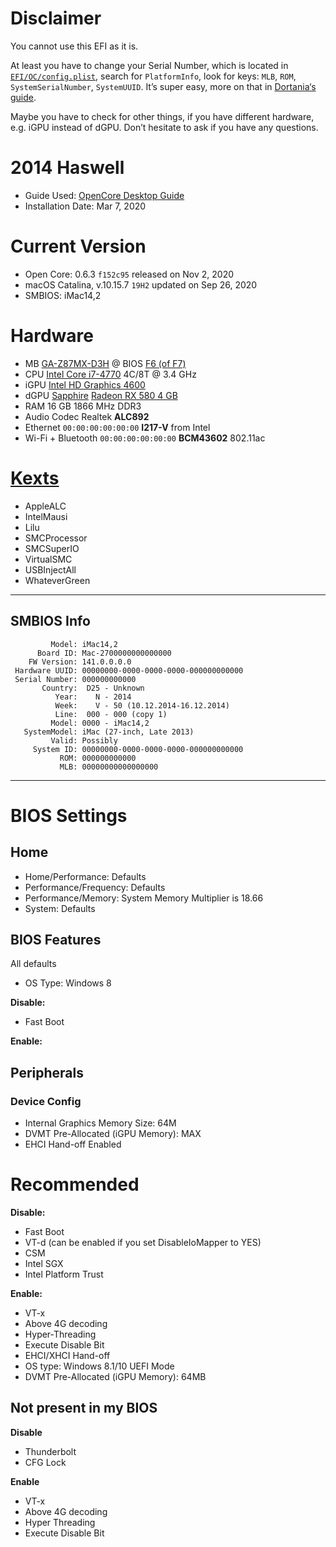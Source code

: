 # Disclaimer

You cannot use this EFI as it is. 

At least you have to change your Serial Number, which is located in [`EFI/OC/config.plist`](https://github.com/walteweiss/Hackintosh-GA-Z87MX-D3H/blob/master/EFI/OC/config.plist), search for `PlatformInfo`, look for keys: `MLB`, `ROM`, `SystemSerialNumber`, `SystemUUID`. It’s super easy, more on that in [Dortania‘s guide](https://dortania.github.io/OpenCore-Post-Install/universal/iservices.html).

Maybe you have to check for other things, if you have different hardware, e.g. iGPU instead of dGPU. Don’t hesitate to ask if you have any questions.


# 2014 Haswell

- Guide Used: [OpenCore Desktop Guide](https://dortania.github.io/OpenCore-Desktop-Guide/)
- Installation Date: Mar 7, 2020

# Current Version

- Open Core: 0.6.3 `f152c95` released on Nov 2, 2020
- macOS Catalina, v.10.15.7 `19H2` updated on Sep 26, 2020
- SMBIOS: iMac14,2

# Hardware

- MB [GA-Z87MX-D3H](Extra/Specification-GA-Z87MX-D3H.md) @ BIOS [F6 (of F7)](https://www.gigabyte.com/Motherboard/GA-Z87MX-D3H-rev-1x/support#support-dl-bios)
- CPU [Intel Core i7-4770](https://ark.intel.com/content/www/us/en/ark/products/75122/intel-core-i7-4770-processor-8m-cache-up-to-3-90-ghz.html) 4C/8T @ 3.4 GHz
- iGPU [Intel HD Graphics 4600](https://downloadcenter.intel.com/product/81496/Intel-HD-Graphics-4600)
- dGPU [Sapphire](https://www.sapphiretech.com/en/consumer/nitro-rx-580-4g-g5) [Radeon RX 580 4 GB](https://www.amd.com/en/products/graphics/radeon-rx-580)
- RAM 16 GB 1866 MHz DDR3
- Audio Codec Realtek **ALC892**
- Ethernet `00:00:00:00:00:00` **I217-V** from Intel 
- Wi-Fi + Bluetooth `00:00:00:00:00:00`  **BCM43602** 802.11ac


# [Kexts](./EFI/OC/Kexts/)

- AppleALC
- IntelMausi
- Lilu
- SMCProcessor
- SMCSuperIO
- VirtualSMC
- USBInjectAll
- WhateverGreen

---

## SMBIOS Info

```
         Model: iMac14,2
      Board ID: Mac-2700000000000000
    FW Version: 141.0.0.0.0
 Hardware UUID: 00000000-0000-0000-0000-000000000000
 Serial Number: 000000000000
       Country:  D25 - Unknown
          Year:    N - 2014
          Week:    V - 50 (10.12.2014-16.12.2014)
          Line:  000 - 000 (copy 1)
         Model: 0000 - iMac14,2
   SystemModel: iMac (27-inch, Late 2013)
         Valid: Possibly
     System ID: 00000000-0000-0000-0000-000000000000
           ROM: 000000000000
           MLB: 00000000000000000
```

---

# BIOS Settings

## Home

- Home/Performance: Defaults
- Performance/Frequency: Defaults
- Performance/Memory: System Memory Multiplier is 18.66
- System: Defaults

## BIOS Features

All defaults

- OS Type: Windows 8 

**Disable:**

- Fast Boot


**Enable:**


## Peripherals

### Device Config

- Internal Graphics Memory Size: 64M
- DVMT Pre-Allocated (iGPU Memory): MAX
- EHCI Hand-off Enabled


# Recommended

**Disable:**

- Fast Boot
- VT-d (can be enabled if you set DisableIoMapper to YES)
- CSM
- Intel SGX
- Intel Platform Trust

**Enable:**

- VT-x
- Above 4G decoding
- Hyper-Threading
- Execute Disable Bit
- EHCI/XHCI Hand-off
- OS type: Windows 8.1/10 UEFI Mode
- DVMT Pre-Allocated (iGPU Memory): 64MB


## Not present in my BIOS

**Disable**

- Thunderbolt
- CFG Lock

**Enable**

- VT-x
- Above 4G decoding
- Hyper Threading
- Execute Disable Bit
